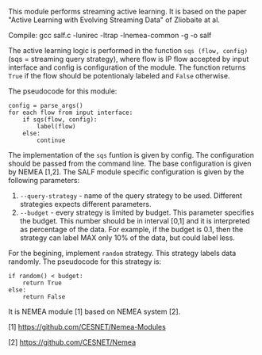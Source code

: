 This module performs streaming active learning. It is based on the paper "Active Learning with Evolving Streaming Data" of Zliobaite at al.

Compile: gcc salf.c -lunirec -ltrap -lnemea-common -g -o salf

The active learning logic is performed in the function `sqs (flow, config)` (sqs = streaming query strategy), where flow is IP flow accepted by input interface and config is configuration of the module. The function returns `True` if the flow should be potentionaly labeled and `False` otherwise.

The pseudocode for this module:

```
config = parse_args()
for each flow from input interface:
    if sqs(flow, config):
        label(flow)
    else:
        continue
```

The implementation of the `sqs` funtion is given by config. The configuration should be passed from the command line. The base configuration is given by NEMEA [1,2]. The SALF module specific configuration is given by the following parameters:
 1. `--query-strategy` - name of the query strategy to be used. Different strategies expects different parameters.
 2. `--budget` - every strategy is limited by budget. This parameter specifies the budget. This number should be in interval [0,1] and it is interpreted as percentage of the data. For example, if the budget is 0.1, then the strategy can label MAX only 10% of the data, but could label less.

For the begining, implement `random` strategy. This strategy labels data randomly. The pseudocode for this strategy is:

```
if random() < budget:
    return True
else:
    return False
```


It is NEMEA module [1] based on NEMEA system [2].

[1] https://github.com/CESNET/Nemea-Modules

[2] https://github.com/CESNET/Nemea